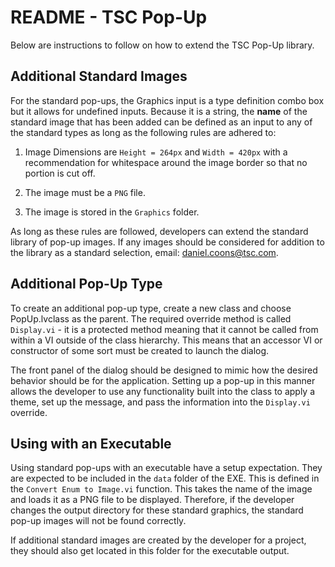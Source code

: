 # README - TSC Pop-Up
Below are instructions to follow on how to extend the TSC Pop-Up library.

## Additional Standard Images

For the standard pop-ups, the Graphics input is a type definition combo box but it allows for undefined inputs. Because it is a string, the **name** of the standard image that has been added can be defined as an input to any of the standard types as long as the following rules are adhered to:

1. Image Dimensions are `Height = 264px` and `Width = 420px` with a recommendation for whitespace around the image border so that no portion is cut off.

2. The image must be a `PNG` file.

3. The image is stored in the `Graphics` folder.

As long as these rules are followed, developers can extend the standard library of pop-up images. If any images should be considered for addition to the library as a standard selection, email: <daniel.coons@tsc.com>. 

## Additional Pop-Up Type

To create an additional pop-up type, create a new class and choose PopUp.lvclass as the parent. The required override method is called `Display.vi` - it is a protected method meaning that it cannot be called from within a VI outside of the class hierarchy. This means that an accessor VI or constructor of some sort must be created to launch the dialog. 

The front panel of the dialog should be designed to mimic how the desired behavior should be for the application. Setting up a pop-up in this manner allows the developer to use any functionality built into the class to apply a theme, set up the message, and pass the information into the `Display.vi` override. 

## Using with an Executable

Using standard pop-ups with an executable have a setup expectation. They are expected to be included in the `data` folder of the EXE. This is defined in the `Convert Enum to Image.vi` function. This takes the name of the image and loads it as a PNG file to be displayed. Therefore, if the developer changes the output directory for these standard graphics, the standard pop-up images will not be found correctly. 

If additional standard images are created by the developer for a project, they should also get located in this folder for the executable output.